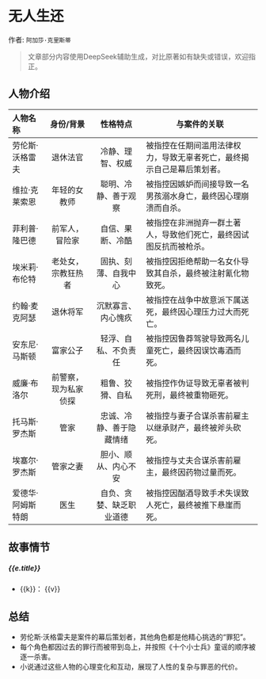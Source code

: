 <script setup>
import {data} from './data/无人生还.data.js'
</script>

# 无人生还

作者: `阿加莎·克里斯蒂`

> 文章部分内容使用DeepSeek辅助生成，对比原著如有缺失或错误，欢迎指正。

## 人物介绍

| 人物名称          |      身份/背景      |        性格特点        | 与案件的关联                                                        |
|:--------------|:-----------------:|:------------------:|---------------------------------------------------------------|
| 劳伦斯·沃格雷夫   |      退休法官       |     冷静、理智、权威     | 被指控在任期间滥用法律权力，导致无辜者死亡，最终揭示自己是幕后策划者。 |
| 维拉·克莱索恩     |    年轻的女教师     |   聪明、冷静、善于观察   | 被指控因嫉妒而间接导致一名男孩溺水身亡，最终因心理崩溃而自杀。        |
| 菲利普·隆巴德     |    前军人，冒险家    |     自信、果断、冷酷     | 被指控在非洲抛弃一群土著人，导致他们死亡，最终因试图反抗而被枪杀。     |
| 埃米莉·布伦特     |  老处女，宗教狂热者  |   固执、刻薄、自我中心   | 被指控因拒绝帮助一名女仆导致其自杀，最终被注射氰化物致死。            |
| 约翰·麦克阿瑟     |      退休将军       |   沉默寡言、内心愧疚    | 被指控在战争中故意派下属送死，最终因心理压力过大而死亡。              |
| 安东尼·马斯顿     |      富家公子       |   轻浮、自私、不负责任   | 被指控因鲁莽驾驶导致两名儿童死亡，最终因误饮毒酒而死。                |
| 威廉·布洛尔       | 前警察，现为私家侦探 |     粗鲁、狡猾、自私     | 被指控作伪证导致无辜者被判死刑，最终被重物砸死。                      |
| 托马斯·罗杰斯     |        管家         | 忠诚、冷静、善于隐藏情绪 | 被指控与妻子合谋杀害前雇主以继承财产，最终被斧头砍死。                |
| 埃塞尔·罗杰斯     |      管家之妻       |   胆小、顺从、内心不安   | 被指控与丈夫合谋杀害前雇主，最终因药物过量而死。                      |
| 爱德华·阿姆斯特朗 |        医生         | 自负、贪婪、缺乏职业道德 | 被指控因酗酒导致手术失误致人死亡，最终被推下悬崖而死。                |

## 故事情节

<timeline class='timeline'>
  <timeline-item
    v-for="e in data"
    :timestamp="e.timestamp"
    :type="e.type"
    :size="e.size"
    :hollow="true"
    placement="top">
    <h5 class='title'>{{e.title}}</h5>
    <ul>
      <li v-for="(v, k) in e.data">
        <span class='label'>{{k}}：</span>
        <span class='content'>{{v}}</span>
      </li>
    </ul>
  </timeline-item>
</timeline>

## 总结

- 劳伦斯·沃格雷夫是案件的幕后策划者，其他角色都是他精心挑选的“罪犯”。
- 每个角色都因过去的罪行而被带到岛上，并按照《十个小士兵》童谣的顺序被逐一杀害。
- 小说通过这些人物的心理变化和互动，展现了人性的复杂与罪恶的代价。